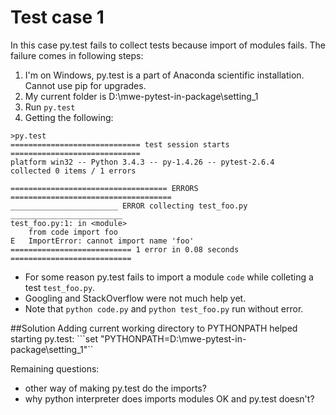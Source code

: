 # Test case 1
In this case py.test fails to collect tests because import of modules fails. The failure comes in following steps:

1. I'm on Windows, py.test is a part of Anaconda scientific installation. Cannot use pip for upgrades. 
2. My current folder is D:\mwe-pytest-in-package\setting_1 
3. Run ```py.test```
4. Getting the following:

```
>py.test
============================= test session starts =============================
platform win32 -- Python 3.4.3 -- py-1.4.26 -- pytest-2.6.4
collected 0 items / 1 errors

=================================== ERRORS ====================================
________________________ ERROR collecting test_foo.py _________________________
test_foo.py:1: in <module>
    from code import foo
E   ImportError: cannot import name 'foo'
=========================== 1 error in 0.08 seconds ===========================
```

- For some reason py.test fails to import a module ```code``` while colleting a test ```test_foo.py```. 
- Googling and StackOverflow were not much help yet.
- Note that ```python code.py``` and ```python test_foo.py``` run without error. 

##Solution
Adding current working directory to PYTHONPATH helped starting py.test: ```set "PYTHONPATH=D:\mwe-pytest-in-package\setting_1"``

Remaining questions:

- other way of making py.test do the imports?
- why python interpreter does imports modules OK and py.test doesn't?
